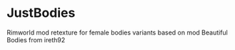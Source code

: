 # JustBodies
Rimworld mod retexture for female bodies variants based on mod Beautiful Bodies from ireth92
